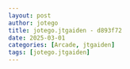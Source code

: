 ```yaml
---
layout: post
author: jotego
title: jotego.jtgaiden - d893f72
date: 2025-03-01
categories: [Arcade, jtgaiden]
tags: [jotego.jtgaiden]
---
```


